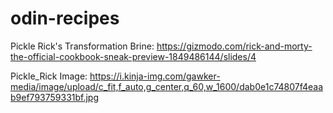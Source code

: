 # odin-recipes

Pickle Rick's Transformation Brine: https://gizmodo.com/rick-and-morty-the-official-cookbook-sneak-preview-1849486144/slides/4

Pickle_Rick Image: https://i.kinja-img.com/gawker-media/image/upload/c_fit,f_auto,g_center,q_60,w_1600/dab0e1c74807f4eaab9ef793759331bf.jpg

